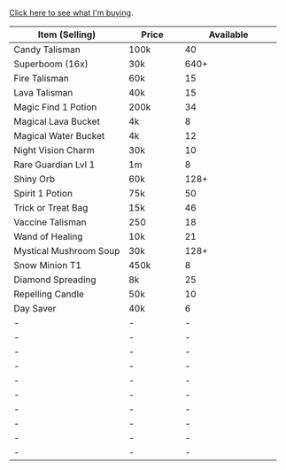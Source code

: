[Click here to see what I'm buying](./buying.html).
<table class="jw-table jw-table--header jw-table--striped" width="100%">
            <thead>
            <tr>
                                    <th width="43%">Item (Selling) </th>
                                    <th width="21%">Price </th>
                                    <th width="36%">Available </th>
                            </tr>
        </thead>
        <tbody>
                    <tr>
                                    <td width="43%"> Candy Talisman </td> 
                                    <td width="21%"> 100k  </td>
                                    <td width="36%"> 40  </td>
                            </tr>
<tr>
                                    <td width="43%"> Superboom (16x) </td> 
                                    <td width="21%"> 30k  </td>
                                    <td width="36%"> 640+  </td>
                            </tr><tr>
                                    <td width="43%"> Fire Talisman </td> 
                                    <td width="21%"> 60k  </td>
                                    <td width="36%"> 15  </td>
                            </tr><tr>
                                    <td width="43%"> Lava Talisman </td> 
                                    <td width="21%"> 40k  </td>
                                    <td width="36%"> 15  </td>
                            </tr><tr>
                                    <td width="43%"> Magic Find 1 Potion </td> 
                                    <td width="21%"> 200k  </td>
                                    <td width="36%"> 34  </td>
                            </tr><tr>
                                    <td width="43%"> Magical Lava Bucket </td> 
                                    <td width="21%"> 4k  </td>
                                    <td width="36%"> 8  </td>
                            </tr><tr>
                                    <td width="43%"> Magical Water Bucket </td> 
                                    <td width="21%"> 4k  </td>
                                    <td width="36%"> 12  </td>
                            </tr><tr>
                                    <td width="43%"> Night Vision Charm </td> 
                                    <td width="21%"> 30k  </td>
                                    <td width="36%"> 10  </td>
                            </tr><tr>
                                    <td width="43%"> Rare Guardian Lvl 1 </td> 
                                    <td width="21%"> 1m  </td>
                                    <td width="36%"> 8  </td>
                            </tr><tr>
                                    <td width="43%"> Shiny Orb </td> 
                                    <td width="21%"> 60k  </td>
                                    <td width="36%"> 128+  </td>
                            </tr><tr>
                                    <td width="43%"> Spirit 1 Potion </td> 
                                    <td width="21%"> 75k  </td>
                                    <td width="36%"> 50  </td>
                            </tr><tr>
                                    <td width="43%"> Trick or Treat Bag </td> 
                                    <td width="21%"> 15k  </td>
                                    <td width="36%"> 46  </td>
                            </tr><tr>
                                    <td width="43%"> Vaccine Talisman </td> 
                                    <td width="21%"> 250  </td>
                                    <td width="36%"> 18  </td>
                            </tr><tr>
                                    <td width="43%"> Wand of Healing </td> 
                                    <td width="21%"> 10k  </td>
                                    <td width="36%"> 21  </td>
                            </tr><tr>
                                    <td width="43%"> Mystical Mushroom Soup </td> 
                                    <td width="21%"> 30k  </td>
                                    <td width="36%"> 128+  </td>
                            </tr><tr>
                                    <td width="43%"> Snow Minion T1 </td> 
                                    <td width="21%"> 450k  </td>
                                    <td width="36%"> 8  </td>
                            </tr><tr>
                                    <td width="43%"> Diamond Spreading </td> 
                                    <td width="21%"> 8k  </td>
                                    <td width="36%"> 25  </td>
                            </tr><tr>
                                    <td width="43%"> Repelling Candle </td> 
                                    <td width="21%"> 50k  </td>
                                    <td width="36%"> 10  </td>
                            </tr><tr>
                                    <td width="43%"> Day Saver </td> 
                                    <td width="21%"> 40k  </td>
                                    <td width="36%"> 6  </td>
                            </tr><tr>
                                    <td width="43%"> - </td> 
                                    <td width="21%"> -  </td>
                                    <td width="36%"> -  </td>
                            </tr><tr>
                                    <td width="43%"> - </td> 
                                    <td width="21%"> -  </td>
                                    <td width="36%"> -  </td>
                            </tr><tr>
                                    <td width="43%"> - </td> 
                                    <td width="21%"> -  </td>
                                    <td width="36%"> -  </td>
                            </tr><tr>
                                    <td width="43%"> - </td> 
                                    <td width="21%"> -  </td>
                                    <td width="36%"> -  </td>
                            </tr><tr>
                                    <td width="43%"> - </td> 
                                    <td width="21%"> -  </td>
                                    <td width="36%"> -  </td>
                            </tr><tr>
                                    <td width="43%"> - </td> 
                                    <td width="21%"> -  </td>
                                    <td width="36%"> -  </td>
                            </tr><tr>
                                    <td width="43%"> - </td> 
                                    <td width="21%"> -  </td>
                                    <td width="36%"> -  </td>
                            </tr><tr>
                                    <td width="43%"> - </td> 
                                    <td width="21%"> -  </td>
                                    <td width="36%"> -  </td>
                            </tr><tr>
                                    <td width="43%"> - </td> 
                                    <td width="21%"> -  </td>
                                    <td width="36%"> -  </td>
                            </tr><tr>
                                    <td width="43%"> - </td> 
                                    <td width="21%"> -  </td>
                                    <td width="36%"> -  </td>
                            </tr>
            </tbody>
</table>
